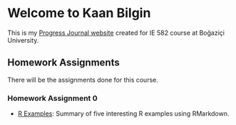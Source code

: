 # Welcome to Kaan Bilgin

This is my [Progress Journal website](https://bu-ie-582.github.io/fall20-kaanblgn/) created for IE 582 course at Boğaziçi University.

## Homework Assignments

There will be the assignments done for this course.

### Homework Assignment 0
- [R Examples](https://bu-ie-582.github.io/fall20-kaanblgn/files/homework_0.html): Summary of five interesting R examples using RMarkdown.
